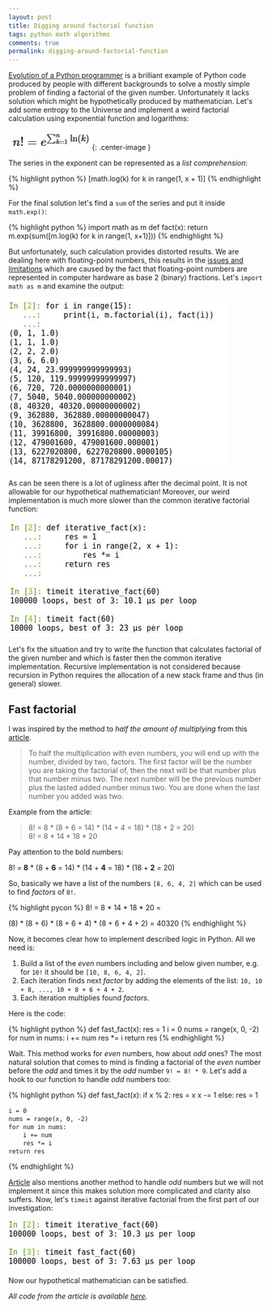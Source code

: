 ```yaml
---
layout: post
title: Digging around factorial function
tags: python math algorithms
comments: true
permalink: digging-around-factorial-function
---
```


[Evolution of a Python programmer](https://gist.github.com/fmeyer/289467) is a brilliant example of Python code produced by people with different backgrounds to solve a mostly simple problem of finding a factorial of the given number. Unfortunately it lacks solution which might be hypothetically produced by mathematician. Let's add some entropy to the Universe and implement a weird factorial calculation using exponential function and logarithms:

![analytical expression](/public/images/factorial/math_fla.jpg){: .center-image }

The series in the exponent can be represented as a *list comprehension*:

{% highlight python %}
[math.log(k) for k in range(1, x + 1)]
{% endhighlight %}

<!--more-->

For the final solution let's find a `sum` of the series and put it inside `math.exp()`: 

{% highlight python %}
import math as m
def fact(x):
    return m.exp(sum([m.log(k) for k in range(1, x+1)]))
{% endhighlight %}

But unfortunately, such calculation provides distorted results. We are dealing here with floating-point numbers, this results in the [issues and limitations](https://docs.python.org/3/tutorial/floatingpoint.html) which are caused by the fact that floating-point numbers are represented in computer hardware as base 2 (binary) fractions. Let's `import math as m` and examine the output:

![ipython session](/public/images/factorial/ipython_run.jpg)

As can be seen there is a lot of ugliness after the decimal point. It is not allowable for our hypothetical mathematician! Moreover, our weird implementation is much more slower than the common iterative factorial function:

![ipython timeit](/public/images/factorial/ipython_timeit.jpg)

Let's fix the situation and try to write the function that calculates factorial of the given number and which is faster then the common iterative implementation. Recursive implementation is not considered because recursion in Python requires the allocation of a new stack frame and thus (in general) slower.

Fast factorial
--------------

I was inspired by the method to *half the amount of multiplying* from this [article](https://sites.google.com/site/examath/research/factorials).

> To half the multiplication with even numbers, you will end up with the number, divided by two, factors. The first factor will be the number you are taking the factorial of, then the next will be that number plus that number minus two. The next number will be the previous number plus the lasted added number minus two. You are done when the last number you added was two.

Example from the article:

> 8! = 8 * (8 + 6 = 14) * (14 + 4 = 18) * (18 + 2 = 20) <br>
> 8! = 8 * 14 * 18 * 20

Pay attention to the bold numbers:

8! = __8__ * (8 + __6__ = 14) * (14 + __4__ = 18) * (18 + __2__ = 20)

So, basically we have a list of the numbers `[8, 6, 4, 2]` which can be used to find *factors* of `8!`.

{% highlight pycon %}
8! = 8 * 14 * 18 * 20 =

(8) *
(8 + 6) *
(8 + 6 + 4) *
(8 + 6 + 4 + 2) =
40320
{% endhighlight %}

Now, it becomes clear how to implement described logic in Python. All we need is:

1. Build a list of the *even* numbers including and below given number, e.g. for `10!` it should be `[10, 8, 6, 4, 2]`.
2. Each iteration finds next *factor* by adding the elements of the list: `10, 10 + 8, ..., 10 + 8 + 6 + 4 + 2`.
3. Each iteration multiplies found *factors*.

Here is the code:

{% highlight python %}
def fast_fact(x):
    res = 1
    i = 0
    nums = range(x, 0, -2)
    for num in nums:
        i += num
        res *= i
    return res
{% endhighlight %}

Wait. This method works for *even* numbers, how about *odd* ones? The most natural solution that comes to mind is finding a factorial of the *even* number before the *odd* and times it by the *odd* number `9! = 8! * 9`. Let's add a hook to our function to handle *odd* numbers too:

{% highlight python %}
def fast_fact(x):
    if x % 2:
        res = x
        x -= 1
    else:
        res = 1

    i = 0
    nums = range(x, 0, -2)
    for num in nums:
        i += num
        res *= i
    return res
{% endhighlight %}

[Article](https://sites.google.com/site/examath/research/factorials) also mentions another method to handle *odd* numbers but we will not implement it since this makes solution more complicated and clarity also suffers. Now, let's `timeit` against iterative factorial from the first part of our investigation:

![ipython timeit](/public/images/factorial/ipython_timeit2.jpg)

Now our hypothetical mathematician can be satisfied.

*All code from the article is available [here](https://gist.github.com/pavdmyt/3b99e9b499289e072a48).*
